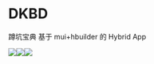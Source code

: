# DKBD
蹲坑宝典  基于 mui+hbuilder 的  Hybrid App 

![](http://i.imgur.com/Ugkka5r.png)![](http://i.imgur.com/vMjJWjt.png)![](http://i.imgur.com/mHzGTap.png)